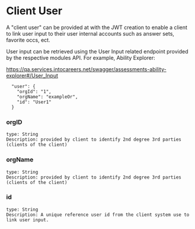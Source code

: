 # Client User

A "client user" can be provided at with the JWT creation to enable a client to link user input to their user internal accounts such as answer sets, favorite occs, ect.

User input can be retrieved using the User Input related endpoint provided by the respective modules API.  For example, Ability Explorer:

https://qa.services.intocareers.net/swagger/assessments-ability-explorer#/User_Input



````
  "user": {
    "orgId": "1",
    "orgName": "exampleOr",
    "id": "User1"
  }
````

### orgID
    type: String
    Description: provided by client to identify 2nd degree 3rd parties (clients of the client)
### orgName
    type: String
    Description: provided by client to identify 2nd degree 3rd parties (clients of the client)
### id
    type: String
    Description: A unique reference user id from the client system use to link user input.